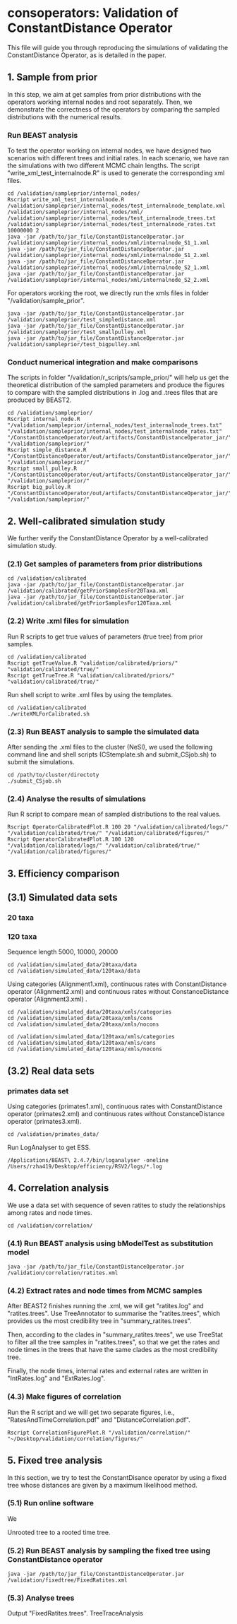 # consoperators: Validation of ConstantDistance Operator

This file will guide you through reproducing the simulations of validating the ConstantDistance Operator, as is detailed in the paper.

## 1. Sample from prior
In this step, we aim at get samples from prior distributions with the operators working internal nodes and root separately. Then, we demonstrate the correctness of the operators by comparing the sampled distributions with the numerical results.
### Run BEAST analysis
To test the operator working on internal nodes, we have designed two scenarios with different trees and initial rates. In each scenario, we have ran the simulations with two different MCMC chain lengths. The script "write_xml_test_internalnode.R" is used to generate the corresponding xml files.
```
cd /validation/sampleprior/internal_nodes/
Rscript write_xml_test_internalnode.R /validation/sampleprior/internal_nodes/test_internalnode_template.xml /validation/sampleprior/internal_nodes/xml/ /validation/sampleprior/internal_nodes/test_internalnode_trees.txt /validation/sampleprior/internal_nodes/test_internalnode_rates.txt 10000000 2
java -jar /path/to/jar_file/ConstantDistanceOperator.jar /validation/sampleprior/internal_nodes/xml/internalnode_S1_1.xml
java -jar /path/to/jar_file/ConstantDistanceOperator.jar /validation/sampleprior/internal_nodes/xml/internalnode_S1_2.xml
java -jar /path/to/jar_file/ConstantDistanceOperator.jar /validation/sampleprior/internal_nodes/xml/internalnode_S2_1.xml
java -jar /path/to/jar_file/ConstantDistanceOperator.jar /validation/sampleprior/internal_nodes/xml/internalnode_S2_2.xml
```

For operators working the root, we directly run the xmls files in folder "/validation/sample_prior".
```
java -jar /path/to/jar_file/ConstantDistanceOperator.jar /validation/sampleprior/test_simpledistance.xml
java -jar /path/to/jar_file/ConstantDistanceOperator.jar /validation/sampleprior/test_smallpulley.xml
java -jar /path/to/jar_file/ConstantDistanceOperator.jar /validation/sampleprior/test_bigpulley.xml
```

### Conduct numerical integration and make comparisons
The scripts in folder "/validation/r_scripts/sample_prior/" will help us get the theoretical distribution of the sampled parameters and produce the figures to compare with the sampled distributions in .log and .trees files that are produced by BEAST2.
```
cd /validation/sampleprior/
Rscript internal_node.R "/validation/sampleprior/internal_nodes/test_internalnode_trees.txt" "/validation/sampleprior/internal_nodes/test_internalnode_rates.txt" "/ConstantDistanceOperator/out/artifacts/ConstantDistanceOperator_jar/" "/validation/sampleprior/"
Rscript simple_distance.R "/ConstantDistanceOperator/out/artifacts/ConstantDistanceOperator_jar/" "/validation/sampleprior/"
Rscript small_pulley.R "/ConstantDistanceOperator/out/artifacts/ConstantDistanceOperator_jar/" "/validation/sampleprior/"
Rscript big_pulley.R "/ConstantDistanceOperator/out/artifacts/ConstantDistanceOperator_jar/" "/validation/sampleprior/"
```


## 2. Well-calibrated simulation study
We further verify the ConstantDistance Operator by a well-calibrated simulation study.
### (2.1) Get samples of parameters from prior distributions
```
cd /validation/calibrated
java -jar /path/to/jar_file/ConstantDistanceOperator.jar /validation/calibrated/getPriorSamplesFor20Taxa.xml
java -jar /path/to/jar_file/ConstantDistanceOperator.jar /validation/calibrated/getPriorSamplesFor120Taxa.xml
```
### (2.2) Write .xml files for simulation
Run R scripts to get true values of parameters (true tree) from prior samples.
```
cd /validation/calibrated 
Rscript getTrueValue.R "validation/calibrated/priors/" "validation/calibrated/true/" 
Rscript getTrueTree.R "validation/calibrated/priors/" "validation/calibrated/true/" 
```

Run shell script to write .xml files by using the templates.
```
cd /validation/calibrated 
./writeXMLForCalibrated.sh
```

### (2.3) Run BEAST analysis to sample the simulated data
After sending the .xml files to the cluster (NeSI), we used the following command line and shell scripts (CStemplate.sh and submit_CSjob.sh) to submit the simulations.
```
cd /path/to/cluster/directoty
./submit_CSjob.sh
```
### (2.4) Analyse the results of simulations
Run R script to compare mean of sampled distributions to the real values.
```
Rscript OperatorCalibratedPlot.R 100 20 "/validation/calibrated/logs/" "/validation/calibrated/true/" "/validation/calibrated/figures/"
Rscript OperatorCalibratedPlot.R 100 120 "/validation/calibrated/logs/" "/validation/calibrated/true/" "/validation/calibrated/figures/"
```

## 3. Efficiency comparison
## (3.1) Simulated data sets
### 20 taxa
### 120 taxa
Sequence length 5000, 10000, 20000
```
cd /validation/simulated_data/20taxa/data
cd /validation/simulated_data/120taxa/data
```

Using categories (Alignment1.xml), continuous rates with ConstantDistance operator (Alignment2.xml) and continuous rates without ConstanceDistance operator (Alignment3.xml) .
```
cd /validation/simulated_data/20taxa/xmls/categories
cd /validation/simulated_data/20taxa/xmls/cons
cd /validation/simulated_data/20taxa/xmls/nocons
```
```
cd /validation/simulated_data/120taxa/xmls/categories
cd /validation/simulated_data/120taxa/xmls/cons
cd /validation/simulated_data/120taxa/xmls/nocons
```
## (3.2) Real data sets
### primates data set
Using categories (primates1.xml), continuous rates with ConstantDistance operator (primates2.xml) and continuous rates without ConstanceDistance operator (primates3.xml).
```
cd /validation/primates_data/
```
Run LogAnalyser to get ESS.
```
/Applications/BEAST\ 2.4.7/bin/loganalyser -oneline /Users/rzha419/Desktop/efficiency/RSV2/logs/*.log
```

## 4. Correlation analysis
We use a data set with sequence of seven ratites to study the relationships among rates and node times.
```
cd /validation/correlation/
```
### (4.1) Run BEAST analysis using bModelTest as substitution model
```
java -jar /path/to/jar_file/ConstantDistanceOperator.jar /validation/correlation/ratites.xml
```

### (4.2) Extract rates and node times from MCMC samples
After BEAST2 finishes running the .xml, we will get "ratites.log" and "ratites.trees". Use TreeAnnotator to summarise the "ratites.trees", which provides us the most credibility tree in "summary_ratites.trees".

Then, according to the clades in "summary_ratites.trees", we use TreeStat to filter all the tree samples in "ratites.trees", so that we get the rates and node times in the trees that have the same clades as the most credibility tree.

Finally, the node times, internal rates and external rates are written in "IntRates.log" and "ExtRates.log".

### (4.3) Make figures of correlation
Run the R script and we will get two separate figures, i.e., "RatesAndTimeCorrelation.pdf" and "DistanceCorrelation.pdf".
```
Rscript CorrelationFigurePlot.R "/validation/correlation/" "~/Desktop/validation/correlation/figures/"
```

## 5. Fixed tree analysis
In this section, we try to test the ConstantDisance operator by using a fixed tree whose distances are given by a maximum likelihood method. 
### (5.1) Run online software 
We 

Unrooted tree to a rooted time tree.

### (5.2) Run BEAST analysis by sampling the fixed tree using ConstantDistance operator
```
java -jar /path/to/jar_file/ConstantDistanceOperator.jar /validation/fixedtree/FixedRatites.xml
```

### (5.3) Analyse trees
Output "FixedRatites.trees". TreeTraceAnalysis